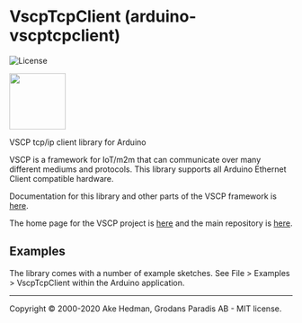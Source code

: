 # VscpTcpClient (arduino-vscptcpclient)

![License](https://img.shields.io/badge/license-MIT-blue.svg)


<img src="https://vscp.org/images/logo.png" width="100">

VSCP tcp/ip client library for Arduino

VSCP is a framework for IoT/m2m that can communicate over many different mediums and protocols. This library supports all Arduino Ethernet Client compatible hardware.

Documentation for this library and other parts of the VSCP framework is [here](https://docs.vscp.org).

The home page for the VSCP project is [here](https://www.vscp.org) and the main repository is [here](https://github.com/grodansparadis/vscp).

## Examples

The library comes with a number of example sketches. See File > Examples > VscpTcpClient within the Arduino application.

---

Copyright © 2000-2020 Ake Hedman, Grodans Paradis AB - MIT license.


